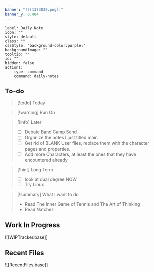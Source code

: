 ```yaml
---
banner: "![[1373839.png]]"
banner_y: 0.484
---
```



```meta-bind-button
label: Daily Note
icon: ""
style: default
class: ""
cssStyle: "background-color:purple;"
backgroundImage: ""
tooltip: ""
id: ""
hidden: false
actions:
  - type: command
    command: daily-notes

```

## To-do

> [!todo]  Today

> [!warning]  Run On

> [!info] Later 
> - [ ] Debate Band Camp Send 
> - [ ] Organize the notes I just titled main
> - [ ] Get rid of BLANK User files, replace them with the character pages and properties. 
> - [ ] Add more Characters, at least the ones that they have encountered already 

> [!hint]  Long Term  
> - [ ] look at dual degree NOW
> - [ ] Try Linux 
 
> [!summary] What I want to do
> - Read The Inner Game of Tennis and The Art of Thinking
> - Read Natchez 

## Work In Progress 
![[WIPTracker.base]]

## Recent Files
![[RecentFiles.base]]

